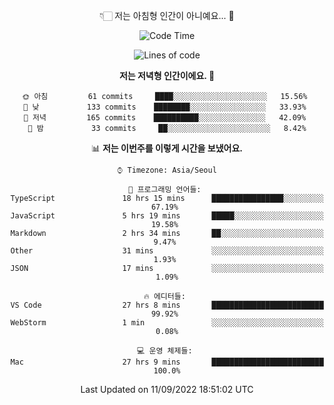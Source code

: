 <div align='center'>
 
👇🏻 저는 아침형 인간이 아니예요... 🙊
 
<!--START_SECTION:waka-->
![Code Time](http://img.shields.io/badge/Code%20Time-1%2C846%20hrs%2015%20mins-blue)

![Lines of code](https://img.shields.io/badge/%EC%A0%80%EB%8A%94%20%EC%97%AC%ED%83%9C%EA%B9%8C%EC%A7%80%20-288%20Thousand%20%EC%A4%84%EC%9D%98%20%EC%BD%94%EB%93%9C%EB%A5%BC%20%EC%9E%91%EC%84%B1%ED%96%88%EC%96%B4%EC%9A%94.-blue)

**저는 저녁형 인간이에요. 🦉** 

```text
🌞 아침         61 commits     ████░░░░░░░░░░░░░░░░░░░░░   15.56% 
🌆 낮　         133 commits    ████████░░░░░░░░░░░░░░░░░   33.93% 
🌃 저녁         165 commits    ██████████░░░░░░░░░░░░░░░   42.09% 
🌙 밤　         33 commits     ██░░░░░░░░░░░░░░░░░░░░░░░   8.42%

```


📊 **저는 이번주를 이렇게 시간을 보냈어요.** 

```text
⌚︎ Timezone: Asia/Seoul

💬 프로그래밍 언어들: 
TypeScript               18 hrs 15 mins      ████████████████░░░░░░░░░   67.19% 
JavaScript               5 hrs 19 mins       █████░░░░░░░░░░░░░░░░░░░░   19.58% 
Markdown                 2 hrs 34 mins       ██░░░░░░░░░░░░░░░░░░░░░░░   9.47% 
Other                    31 mins             ░░░░░░░░░░░░░░░░░░░░░░░░░   1.93% 
JSON                     17 mins             ░░░░░░░░░░░░░░░░░░░░░░░░░   1.09%

🔥 에디터들: 
VS Code                  27 hrs 8 mins       █████████████████████████   99.92% 
WebStorm                 1 min               ░░░░░░░░░░░░░░░░░░░░░░░░░   0.08%

💻 운영 체제들: 
Mac                      27 hrs 9 mins       █████████████████████████   100.0%

```


 Last Updated on 11/09/2022 18:51:02 UTC
<!--END_SECTION:waka-->
 </div>
<!---
Emewjin/Emewjin is a ✨ special ✨ repository because its `README.md` (this file) appears on your GitHub profile.
You can click the Preview link to take a look at your changes.
--->
